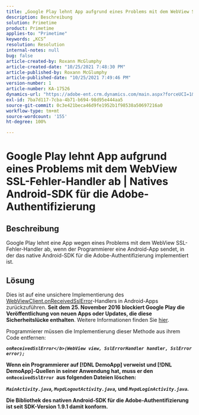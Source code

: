 ```yaml
---
title: „Google Play lehnt App aufgrund eines Problems mit dem WebView SSL-Fehler-Handler ab | Natives Android-SDK für die Adobe-Authentifizierung“
description: Beschreibung
solution: Primetime
product: Primetime
applies-to: "Primetime"
keywords: „KCS“
resolution: Resolution
internal-notes: null
bug: false
article-created-by: Roxann McGlumphy
article-created-date: "10/25/2021 7:48:30 PM"
article-published-by: Roxann McGlumphy
article-published-date: "10/25/2021 7:49:46 PM"
version-number: 1
article-number: KA-17526
dynamics-url: "https://adobe-ent.crm.dynamics.com/main.aspx?forceUCI=1&pagetype=entityrecord&etn=knowledgearticle&id=cd131085-cc35-ec11-b6e6-000d3a3485ea"
exl-id: 7ba7d117-7cba-4b71-b694-98d95e444aa5
source-git-commit: 0c3e421beca46d9fe1952b1f98538a50697216a0
workflow-type: tm+mt
source-wordcount: '155'
ht-degree: 100%

---
```


# Google Play lehnt App aufgrund eines Problems mit dem WebView SSL-Fehler-Handler ab | Natives Android-SDK für die Adobe-Authentifizierung

## Beschreibung

Google Play lehnt eine App wegen eines Problems mit dem WebView SSL-Fehler-Handler ab, wenn der Programmierer eine Android-App sendet, in der das native Android-SDK für die Adobe-Authentifizierung implementiert ist.

## Lösung


Dies ist auf eine unsichere Implementierung des [WebViewClient.onReceivedSslError](https://developer.android.com/reference/android/webkit/WebViewClient.html#onReceivedSslError%28android.webkit.WebView,%20android.webkit.SslErrorHandler,%20android.net.http.SslError%29)-Handlers in Android-Apps zurückzuführen. <b>Seit dem</b> <b>25. November 2016</b> <b>blockiert Google Play die Veröffentlichung von neuen Apps oder Updates, die diese Sicherheitslücke enthalten</b>. Weitere Informationen finden Sie [hier](https://support.google.com/faqs/answer/7071387?hl=de).

Programmierer müssen die Implementierung dieser Methode aus ihrem Code entfernen:

<b>*`onReceivedSslError</b>(WebView view, SslErrorHandler handler, SslError error);`*

Wenn ein Programmierer auf [!DNL DemoApp] verweist und [!DNL DemoApp]-Quellen in seiner Anwendung hat, muss er den <b>`onReceivedSslError` </b> aus folgenden Dateien löschen:

*`MainActivity.java`, `MvpdLogoutActivity.java`,* und *`MvpdLoginActivity.java`.*

Die Bibliothek des nativen Android-SDK für die Adobe-Authentifizierung ist seit SDK-Version 1.9.1 damit konform.
